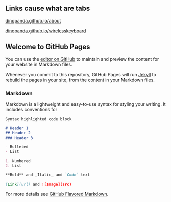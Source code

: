 ## Links cause what are tabs

[dinopanda.github.io/about](https://dinopanda.github.io/about)

[dinopanda.github.io/wirelesskeyboard](https://dinopanda.github.io/wirelesskeyboard)

## Welcome to GitHub Pages

You can use the [editor on GitHub](https://github.com/dinopanda/dinopanda.github.io/edit/master/README.md) to maintain and preview the content for your website in Markdown files.

Whenever you commit to this repository, GitHub Pages will run [Jekyll](https://jekyllrb.com/) to rebuild the pages in your site, from the content in your Markdown files.

### Markdown

Markdown is a lightweight and easy-to-use syntax for styling your writing. It includes conventions for

```markdown
Syntax highlighted code block

# Header 1
## Header 2
### Header 3

- Bulleted
- List

1. Numbered
2. List

**Bold** and _Italic_ and `Code` text

[Link](url) and ![Image](src)
```

For more details see [GitHub Flavored Markdown](https://guides.github.com/features/mastering-markdown/).
